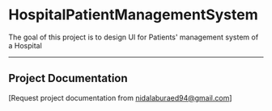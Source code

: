 # HospitalPatientManagementSystem

The goal of this project is to design UI for Patients' management system of a Hospital


----------------------------------------------------------------------------------------------------------------------------------------------------------------------------------------------------------------------------------------------------------------------------------
## Project Documentation

[Request project documentation from nidalaburaed94@gmail.com]
